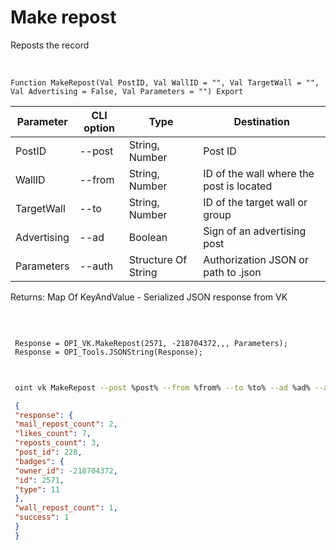﻿---
sidebar_position: 2
---

# Make repost
 Reposts the record


<br/>


`Function MakeRepost(Val PostID, Val WallID = "", Val TargetWall = "", Val Advertising = False, Val Parameters = "") Export`

 | Parameter | CLI option | Type | Destination |
 |-|-|-|-|
 | PostID | --post | String, Number | Post ID |
 | WallID | --from | String, Number | ID of the wall where the post is located |
 | TargetWall | --to | String, Number | ID of the target wall or group |
 | Advertising | --ad | Boolean | Sign of an advertising post |
 | Parameters | --auth | Structure Of String | Authorization JSON or path to .json |

 
 Returns: Map Of KeyAndValue - Serialized JSON response from VK

<br/>




```bsl title="Code example"
 
 Response = OPI_VK.MakeRepost(2571, -218704372,,, Parameters);
 Response = OPI_Tools.JSONString(Response);
 
```
	


```sh title="CLI command example"
 
 oint vk MakeRepost --post %post% --from %from% --to %to% --ad %ad% --auth %auth%

```

```json title="Result"
 {
 "response": {
 "mail_repost_count": 2,
 "likes_count": 7,
 "reposts_count": 3,
 "post_id": 228,
 "badges": {
 "owner_id": -218704372,
 "id": 2571,
 "type": 11
 },
 "wall_repost_count": 1,
 "success": 1
 }
 }
```
